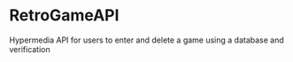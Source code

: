 # RetroGameAPI
Hypermedia API for users to enter and delete a game using a database and verification
